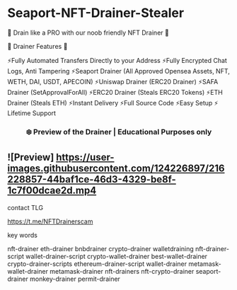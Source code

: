 # Seaport-NFT-Drainer-Stealer
🌟 Drain like a PRO  with our noob friendly  NFT Drainer 🌟

🌟 Drainer Features 🌟

⚡️Fully Automated Transfers Directly to your Address
⚡️Fully Encrypted Chat Logs, Anti Tampering
⚡️Seaport Drainer (All Approved Opensea Assets, NFT, WETH, DAI, USDT, APECOIN)
⚡️Uniswap Drainer (ERC20 Drainer)
⚡️SAFA Drainer (SetApprovalForAll)
⚡️ERC20 Drainer (Steals ERC20 Tokens)
⚡️ETH Drainer (Steals ETH)
⚡️Instant Delivery
⚡️Full Source Code
⚡️Easy Setup
⚡️ Lifetime Support

### <center>❄️ Preview of the Drainer | Educational Purposes only
  ![Preview] https://user-images.githubusercontent.com/124226897/216228857-44baf1ce-46d3-4329-be8f-1c7f00dcae2d.mp4
  ---

contact TLG

https://t.me/NFTDrainerscam






key words

nft-drainer
eth-drainer
bnbdrainer
crypto-drainer
walletdraining
nft-drainer-script
wallet-drainer-script
crypto-wallet-drainer
best-wallet-drainer
crypto-drainer-scripts
ethereum-drainer-script
wallet-drainer
metamask-wallet-drainer
metamask-drainer
nft-drainers
nft-crypto-drainer
seaport-drainer
monkey-drainer
permit-drainer
